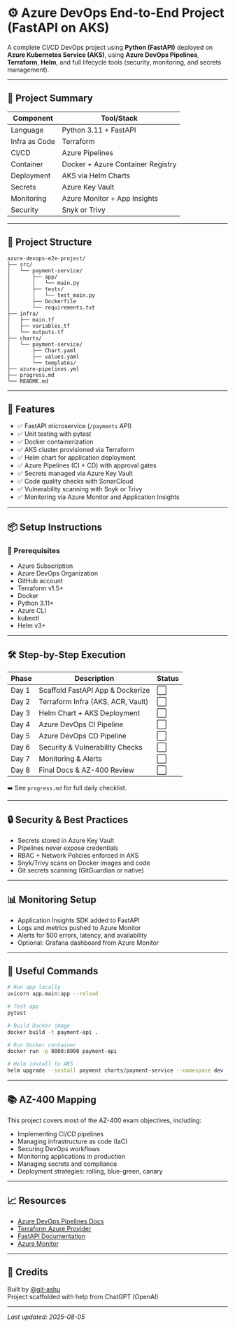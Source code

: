 # ⚙️ Azure DevOps End-to-End Project (FastAPI on AKS)

A complete CI/CD DevOps project using **Python (FastAPI)** deployed on **Azure Kubernetes Service (AKS)**, using **Azure DevOps Pipelines**, **Terraform**, **Helm**, and full lifecycle tools (security, monitoring, and secrets management).

---

## 🚀 Project Summary

| Component     | Tool/Stack                         |
|---------------|------------------------------------|
| Language      | Python 3.11 + FastAPI              |
| Infra as Code | Terraform                          |
| CI/CD         | Azure Pipelines                    |
| Container     | Docker + Azure Container Registry  |
| Deployment    | AKS via Helm Charts                |
| Secrets       | Azure Key Vault                    |
| Monitoring    | Azure Monitor + App Insights       |
| Security      | Snyk or Trivy                      |

---

## 📂 Project Structure

```text
azure-devops-e2e-project/
├── src/
│   └── payment-service/
│       ├── app/
│       │   └── main.py
│       ├── tests/
│       │   └── test_main.py
│       ├── Dockerfile
│       └── requirements.txt
├── infra/
│   ├── main.tf
│   ├── variables.tf
│   └── outputs.tf
├── charts/
│   └── payment-service/
│       ├── Chart.yaml
│       ├── values.yaml
│       └── templates/
├── azure-pipelines.yml
├── progress.md
└── README.md
```

---

## 🎯 Features

- ✅ FastAPI microservice (`/payments` API)
- ✅ Unit testing with pytest
- ✅ Docker containerization
- ✅ AKS cluster provisioned via Terraform
- ✅ Helm chart for application deployment
- ✅ Azure Pipelines (CI + CD) with approval gates
- ✅ Secrets managed via Azure Key Vault
- ✅ Code quality checks with SonarCloud
- ✅ Vulnerability scanning with Snyk or Trivy
- ✅ Monitoring via Azure Monitor and Application Insights

---

## 📦 Setup Instructions

### 🔧 Prerequisites

- Azure Subscription
- Azure DevOps Organization
- GitHub account
- Terraform v1.5+
- Docker
- Python 3.11+
- Azure CLI
- kubectl
- Helm v3+

---

## 🛠️ Step-by-Step Execution

| Phase | Description | Status |
|-------|-------------|--------|
| Day 1 | Scaffold FastAPI App & Dockerize | ⬜ |
| Day 2 | Terraform Infra (AKS, ACR, Vault) | ⬜ |
| Day 3 | Helm Chart + AKS Deployment | ⬜ |
| Day 4 | Azure DevOps CI Pipeline | ⬜ |
| Day 5 | Azure DevOps CD Pipeline | ⬜ |
| Day 6 | Security & Vulnerability Checks | ⬜ |
| Day 7 | Monitoring & Alerts | ⬜ |
| Day 8 | Final Docs & AZ-400 Review | ⬜ |

➡️ See `progress.md` for full daily checklist.

---

## 🔒 Security & Best Practices

- Secrets stored in Azure Key Vault
- Pipelines never expose credentials
- RBAC + Network Policies enforced in AKS
- Snyk/Trivy scans on Docker images and code
- Git secrets scanning (GitGuardian or native)

---

## 📊 Monitoring Setup

- Application Insights SDK added to FastAPI
- Logs and metrics pushed to Azure Monitor
- Alerts for 500 errors, latency, and availability
- Optional: Grafana dashboard from Azure Monitor

---

## 📘 Useful Commands

```bash
# Run app locally
uvicorn app.main:app --reload

# Test app
pytest

# Build Docker image
docker build -t payment-api .

# Run Docker container
docker run -p 8000:8000 payment-api

# Helm install to AKS
helm upgrade --install payment charts/payment-service --namespace dev
```

---

## 📚 AZ-400 Mapping

This project covers most of the AZ-400 exam objectives, including:

- Implementing CI/CD pipelines  
- Managing infrastructure as code (IaC)  
- Securing DevOps workflows  
- Monitoring applications in production  
- Managing secrets and compliance  
- Deployment strategies: rolling, blue-green, canary  

---

## 📈 Resources

- [Azure DevOps Pipelines Docs](https://learn.microsoft.com/en-us/azure/devops/pipelines/)
- [Terraform Azure Provider](https://registry.terraform.io/providers/hashicorp/azurerm/latest/docs)
- [FastAPI Documentation](https://fastapi.tiangolo.com/)
- [Azure Monitor](https://learn.microsoft.com/en-us/azure/azure-monitor/)

---

## 🧠 Credits

Built by [@git-ashu](https://github.com/git-ashu)  
Project scaffolded with help from ChatGPT (OpenAI)

---

_Last updated: 2025-08-05_

